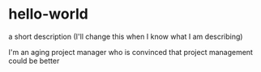 # hello-world
a short description (I'll change this when I know what I am describing)

I'm an aging project manager who is convinced that project management could be better
